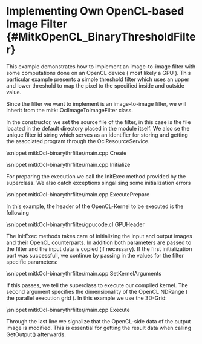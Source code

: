 Implementing Own OpenCL-based Image Filter  {#MitkOpenCL_BinaryThresholdFilter}
==========================================

This example demonstrates how to implement an image-to-image filter with some computations done on
an OpenCL device ( most likely a GPU ). This particular example presents a simple threshold filter
which uses an upper and lower threshold to map the pixel to the specified inside and outside value.

Since the filter we want to implement is an image-to-image filter, we will inherit from the
mitk::OclImageToImageFilter class.

In the constructor, we set the source file of the filter, in this case is the file located in the default
directory placed in the module itself. We also se the unique filter id string which serves as an identifier
for storing and getting the associated program through the OclResourceService.

\snippet mitkOcl-binarythrfilter/main.cpp Create

\snippet mitkOcl-binarythrfilter/main.cpp Initialize

For preparing the execution we call the InitExec method
provided by the superclass. We also catch exceptions singalising some initialization errors

\snippet mitkOcl-binarythrfilter/main.cpp ExecutePrepare

In this example, the header of the OpenCL-Kernel to be executed is the following

\snippet mitkOcl-binarythrfilter/gpucode.cl GPUHeader

The InitExec methods takes care of initializing the input and output images and their OpenCL counterparts.
In addition both parameters are passed to the filter and the input data is copied (if necessary).
If the first initialization part was successfull, we continue by passing in the values for the filter
specific parameters:

\snippet mitkOcl-binarythrfilter/main.cpp SetKernelArguments

If this passes, we tell the superclass to execute our compiled kernel. The second argument specifies the dimensionality
of the OpenCL NDRange ( the parallel execution grid ). In this example we use the 3D-Grid:

\snippet mitkOcl-binarythrfilter/main.cpp Execute

Through the last line we signalize that the OpenCL-side data of the output image is modified. This is essential for getting
the result data when calling GetOutput() afterwards.
